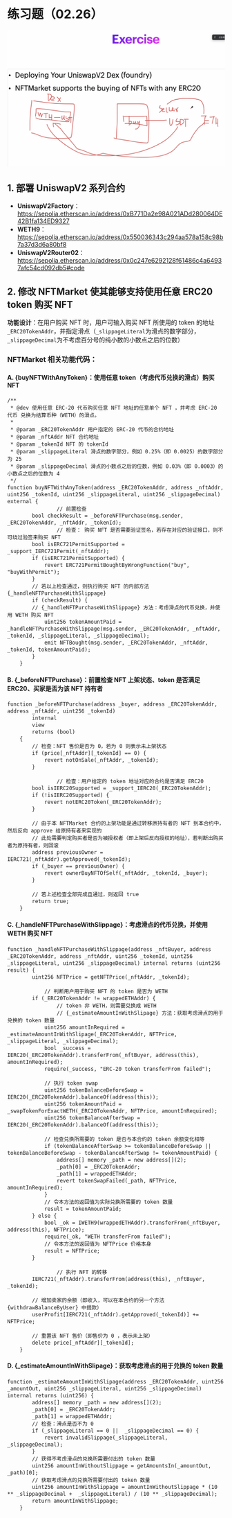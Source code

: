 # 练习题（02.26）

![IMG0_Task](./images/IMG0_Task.png)

## 1. 部署 UniswapV2 系列合约

- **UniswapV2Factory**：https://sepolia.etherscan.io/address/0xB771Da2e98A021ADd280064DE42B1fa134ED9327
- **WETH9**：https://sepolia.etherscan.io/address/0x550036343c294aa578a158c98b7a37d3d6a80bf8
- **UniswapV2Router02**：https://sepolia.etherscan.io/address/0x0c247e6292128f61486c4a64937afc54cd092db5#code

## 2. 修改 NFTMarket 使其能够支持使用任意 ERC20 token 购买 NFT

**功能设计**：在用户购买 NFT 时，用户可输入购买 NFT 所使用的 token 的地址`_ERC20TokenAddr`，并指定滑点（`_slippageLiteral`为滑点的数字部分，`_slippageDecimal`为不考虑百分号的纯小数的小数点之后的位数）

### NFTMarket 相关功能代码：

#### A. {buyNFTWithAnyToken}：使用任意 token（考虑代币兑换的滑点）购买 NFT

```solidity
/**
 * @dev 使用任意 ERC-20 代币购买任意 NFT 地址的任意单个 NFT ，并考虑 ERC-20 代币 兑换为结算币种（WETH）的滑点。
 *
 * @param _ERC20TokenAddr 用户指定的 ERC-20 代币的合约地址
 * @param _nftAddr NFT 合约地址
 * @param _tokenId NFT 的 tokenId
 * @param _slippageLiteral 滑点的数字部分，例如 0.25%（即 0.0025）的数字部分为 25 
 * @param _slippageDecimal 滑点的小数点之后的位数，例如 0.03%（即 0.0003）的小数点之后的位数为 4
 */
function buyNFTWithAnyToken(address _ERC20TokenAddr, address _nftAddr, uint256 _tokenId, uint256 _slippageLiteral, uint256 _slippageDecimal) external {
				// 前置检查
        bool checkResult = _beforeNFTPurchase(msg.sender, _ERC20TokenAddr, _nftAddr, _tokenId);
				// 检查： 购买 NFT 是否需要验证签名，若存在对应的验证接口，则不可绕过验签来购买 NFT
        bool isERC721PermitSupported = _support_IERC721Permit(_nftAddr);
        if (isERC721PermitSupported) {
            revert ERC721PermitBoughtByWrongFunction("buy", "buyWithPermit");
        }
        // 若以上检查通过，则执行购买 NFT 的内部方法 {_handleNFTPurchaseWithSlippage}
        if (checkResult) {
        // {_handleNFTPurchaseWithSlippage} 方法：考虑滑点的代币兑换，并使用 WETH 购买 NFT
            uint256 tokenAmountPaid = _handleNFTPurchaseWithSlippage(msg.sender, _ERC20TokenAddr, _nftAddr, _tokenId, _slippageLiteral, _slippageDecimal);
            emit NFTBought(msg.sender, _ERC20TokenAddr, _nftAddr, _tokenId, tokenAmountPaid);
        }
    }
```



#### B. {_beforeNFTPurchase}：前置检查 NFT 上架状态、token 是否满足 ERC20、买家是否为该 NFT 持有者

```solidity
function _beforeNFTPurchase(address _buyer, address _ERC20TokenAddr, address _nftAddr, uint256 _tokenId)
        internal
        view
        returns (bool)
    {   
        // 检查：NFT 售价是否为 0，若为 0 则表示未上架状态
        if (price[_nftAddr][_tokenId] == 0) {
            revert notOnSale(_nftAddr, _tokenId);
        }

				// 检查：用户给定的 token 地址对应的合约是否满足 ERC20
        bool isIERC20Supported = _support_IERC20(_ERC20TokenAddr);
        if (!isIERC20Supported) {
            revert notERC20Token(_ERC20TokenAddr);
        }

        // 由于本 NFTMarket 合约的上架功能是通过转移原持有者的 NFT 到本合约中，然后反向 approve 给原持有者来实现的
        // 此处需要判定购买者是否为被授权者（即上架后反向授权的地址），若判断出购买者为原持有者，则回滚
        address previousOwner = IERC721(_nftAddr).getApproved(_tokenId);
        if (_buyer == previousOwner) {
            revert ownerBuyNFTOfSelf(_nftAddr, _tokenId, _buyer);
        }

        // 若上述检查全部完成且通过，则返回 true
        return true;
    }
```



#### C. {_handleNFTPurchaseWithSlippage}：考虑滑点的代币兑换，并使用 WETH 购买 NFT

```solidity
function _handleNFTPurchaseWithSlippage(address _nftBuyer, address _ERC20TokenAddr, address _nftAddr, uint256 _tokenId, uint256 _slippageLiteral, uint256 _slippageDecimal) internal returns (uint256 result) {
        uint256 NFTPrice = getNFTPrice(_nftAddr, _tokenId);
    		
    		// 判断用户用于购买 NFT 的 token 是否为 WETH
        if (_ERC20TokenAddr != wrappedETHAddr) {
        		// token 非 WETH，则需要兑换成 WETH
        		// {_estimateAmountInWithSlipage} 方法：获取考虑滑点的用于兑换的 token 数量
            uint256 amountInRequired = _estimateAmountInWithSlipage(_ERC20TokenAddr, NFTPrice, _slippageLiteral, _slippageDecimal);
            bool _success = IERC20(_ERC20TokenAddr).transferFrom(_nftBuyer, address(this), amountInRequired);
            require(_success, "ERC-20 token transferFrom failed");
            
            // 执行 token swap
            uint256 tokenBalanceBeforeSwap = IERC20(_ERC20TokenAddr).balanceOf(address(this));
            uint256 tokenAmountPaid = _swapTokenForExactWETH(_ERC20TokenAddr, NFTPrice, amountInRequired);
            uint256 tokenBalanceAfterSwap = IERC20(_ERC20TokenAddr).balanceOf(address(this));
            
            // 检查兑换所需要的 token 是否与本合约的 token 余额变化相等
            if (tokenBalanceAfterSwap >= tokenBalanceBeforeSwap || tokenBalanceBeforeSwap - tokenBalanceAfterSwap != tokenAmountPaid) {
                address[] memory _path = new address[](2);
                _path[0] = _ERC20TokenAddr;
                _path[1] = wrappedETHAddr;
                revert tokenSwapFailed(_path, NFTPrice, amountInRequired);
            }
            // 令本方法的返回值为实际兑换所需要的 token 数量
            result = tokenAmountPaid;
        } else {
            bool _ok = IWETH9(wrappedETHAddr).transferFrom(_nftBuyer, address(this), NFTPrice);
            require(_ok, "WETH transferFrom failed");
            // 令本方法的返回值为 NFTPrice 价格本身
            result = NFTPrice;
        }
				
				// 执行 NFT 的转移
        IERC721(_nftAddr).transferFrom(address(this), _nftBuyer, _tokenId);
        
        // 增加卖家的余额（即收入，可以在本合约的另一个方法 {withdrawBalanceByUser} 中提款）
        userProfit[IERC721(_nftAddr).getApproved(_tokenId)] += NFTPrice;

        // 重置该 NFT 售价（即售价为 0 ，表示未上架）
        delete price[_nftAddr][_tokenId];
    }
```



#### D. {_estimateAmountInWithSlipage}：获取考虑滑点的用于兑换的 token 数量

```solidity
function _estimateAmountInWithSlipage(address _ERC20TokenAddr, uint256 _amountOut, uint256 _slippageLiteral, uint256 _slippageDecimal) internal returns (uint256) {
        address[] memory _path = new address[](2);
        _path[0] = _ERC20TokenAddr;
        _path[1] = wrappedETHAddr;
        // 检查：滑点是否不为 0
        if (_slippageLiteral == 0 ||  _slippageDecimal == 0) {
            revert invalidSlippage(_slippageLiteral, _slippageDecimal);
        }
        // 获得不考虑滑点的兑换所需要付出的 token 数量
        uint256 amountInWithoutSlippage = getAmountsIn(_amountOut, _path)[0];
        // 获取考虑滑点的兑换所需要付出的 token 数量
        uint256 amountInWithSlippage = amountInWithoutSlippage * (10 ** _slippageDecimal +  _slippageLiteral) / (10 ** _slippageDecimal);
        return amountInWithSlippage;
    }
```

